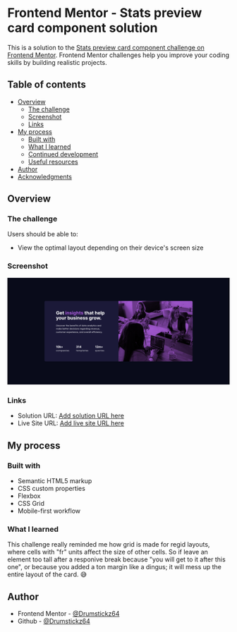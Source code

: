 # Frontend Mentor - Stats preview card component solution

This is a solution to the [Stats preview card component challenge on Frontend Mentor](https://www.frontendmentor.io/challenges/stats-preview-card-component-8JqbgoU62). Frontend Mentor challenges help you improve your coding skills by building realistic projects.

## Table of contents

- [Overview](#overview)
  - [The challenge](#the-challenge)
  - [Screenshot](#screenshot)
  - [Links](#links)
- [My process](#my-process)
  - [Built with](#built-with)
  - [What I learned](#what-i-learned)
  - [Continued development](#continued-development)
  - [Useful resources](#useful-resources)
- [Author](#author)
- [Acknowledgments](#acknowledgments)

## Overview

### The challenge

Users should be able to:

- View the optimal layout depending on their device's screen size

### Screenshot

![](./screenshot.png)

### Links

- Solution URL: [Add solution URL here](https://www.frontendmentor.io/solutions/css-grid-css-flexbox-css-custom-variables-FD73sd4wT)
- Live Site URL: [Add live site URL here](https://drumstickz-stats-card.netlify.app/)

## My process

### Built with

- Semantic HTML5 markup
- CSS custom properties
- Flexbox
- CSS Grid
- Mobile-first workflow

### What I learned

This challenge really reminded me how grid is made for regid layouts, where cells with "fr" units affect the size of other cells.
So if leave an element too tall after a responive break because "you will get to it after this one", or because you added a ton margin like a dingus; it will mess up the entire layout of the card. 😅

## Author

- Frontend Mentor - [@Drumstickz64](https://www.frontendmentor.io/profile/Drumstickz64)
- Github - [@Drumstickz64](https://github.com/Drumstickz64/)
